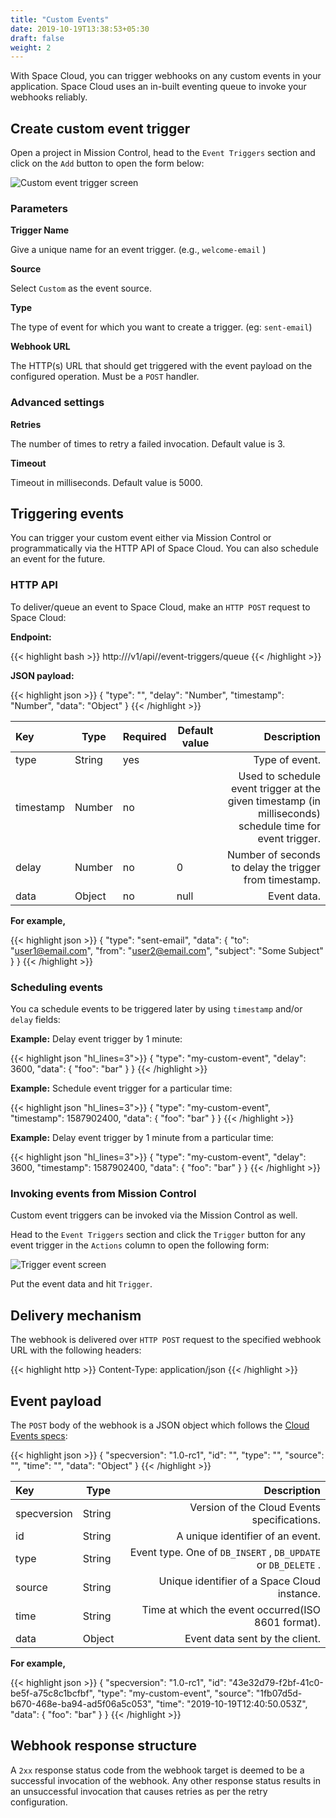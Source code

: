 ```yaml
---
title: "Custom Events"
date: 2019-10-19T13:38:53+05:30
draft: false
weight: 2
---
```


With Space Cloud, you can trigger webhooks on any custom events in your application. Space Cloud uses an in-built eventing queue to invoke your webhooks reliably.

## Create custom event trigger

Open a project in Mission Control, head to the `Event Triggers` section and click on the `Add` button to open the form below:

![Custom event trigger screen](/images/screenshots/custom-trigger.png)

### Parameters

**Trigger Name**

Give a unique name for an event trigger. (e.g., `welcome-email` )

**Source**

Select `Custom` as the event source.

**Type**

The type of event for which you want to create a trigger. (eg: `sent-email`)

**Webhook URL**

The HTTP(s) URL that should get triggered with the event payload on the configured operation. Must be a `POST` handler.

### Advanced settings

**Retries** 

The number of times to retry a failed invocation. Default value is 3.

**Timeout**

Timeout in milliseconds. Default value is 5000.

## Triggering events

You can trigger your custom event either via Mission Control or programmatically via the HTTP API of Space Cloud. You can also schedule an event for the future.

### HTTP API

To deliver/queue an event to Space Cloud, make an `HTTP POST` request to Space Cloud:

**Endpoint:**

{{< highlight bash >}}
http://<space-cloud-url>/v1/api/<project-id>/event-triggers/queue
{{< /highlight >}}

**JSON payload:**

{{< highlight json >}}
{
  "type": "<event-type>",
  "delay": "Number",
  "timestamp": "Number",
  "data": "Object"
}
{{< /highlight >}}

| Key       | Type   | Required | Default value       |                                                                                              Description |
|:----------|--------|----------|---------------------|---------------------------------------------------------------------------------------------------------:|
| type      | String | yes      |                     |                                                                                           Type of event. |
| timestamp | Number | no       | <current-timestamp> | Used to schedule event trigger at the given timestamp (in milliseconds) schedule time for event trigger. |
| delay     | Number | no       | 0                   |                                                   Number of seconds to delay the trigger from timestamp. |
| data      | Object | no       | null                |                                                                                              Event data. |


**For example,**

{{< highlight json >}}
{
  "type": "sent-email",
  "data": {
    "to": "user1@email.com",
    "from": "user2@email.com",
    "subject": "Some Subject"
  }
}
{{< /highlight >}}

### Scheduling events

You ca schedule events to be triggered later by using `timestamp` and/or `delay` fields:

**Example:** Delay event trigger by 1 minute:

{{< highlight json "hl_lines=3">}}
{
  "type": "my-custom-event",
  "delay": 3600,
  "data": {
    "foo": "bar"
  }
}
{{< /highlight >}}

**Example:** Schedule event trigger for a particular time:

{{< highlight json "hl_lines=3">}}
{
  "type": "my-custom-event",
  "timestamp": 1587902400,
  "data": {
    "foo": "bar"
  }
}
{{< /highlight >}}

**Example:** Delay event trigger by 1 minute from a particular time:

{{< highlight json "hl_lines=3">}}
{
  "type": "my-custom-event",
  "delay": 3600,
  "timestamp": 1587902400,
  "data": {
    "foo": "bar"
  }
}
{{< /highlight >}}

### Invoking events from Mission Control

Custom event triggers can be invoked via the Mission Control as well.

Head to the `Event Triggers` section and click the `Trigger` button for any event trigger in the `Actions` column to open the following form:

![Trigger event screen](/images/screenshots/trigger-event.png)

Put the event data and hit `Trigger`.


## Delivery mechanism

The webhook is delivered over `HTTP POST` request to the specified webhook URL with the following headers:

{{< highlight http >}}
Content-Type: application/json
{{< /highlight >}}  

## Event payload

The `POST` body of the webhook is a JSON object which follows the [Cloud Events specs](https://github.com/cloudevents/spec):

{{< highlight json >}}
{
  "specversion": "1.0-rc1",
  "id": "<unique-uuid>",
  "type": "<event-type>",
  "source": "<space-cloud-node-id>",
  "time": "<date-string>",
  "data": "Object"
}
{{< /highlight >}}  


| Key         | Type   |                                                   Description |
|:------------|--------|--------------------------------------------------------------:|
| specversion | String |                   Version of the Cloud Events specifications. |
| id          | String |                              A unique identifier of an event. |
| type        | String | Event type. One of `DB_INSERT` , `DB_UPDATE` or `DB_DELETE` . |
| source      | String |                  Unique identifier of a Space Cloud instance. |
| time        | String |            Time at which the event occurred(ISO 8601 format). |
| data        | Object |                                Event data sent by the client. |

**For example,**

{{< highlight json >}}
{
  "specversion": "1.0-rc1",
  "id": "43e32d79-f2bf-41c0-be5f-a75c8c1bcfbf",
  "type": "my-custom-event",
  "source": "1fb07d5d-b670-468e-ba94-ad5f06a5c053",
  "time": "2019-10-19T12:40:50.053Z",
  "data": {
    "foo": "bar"
  }
}
{{< /highlight >}}

## Webhook response structure
A `2xx` response status code from the webhook target is deemed to be a successful invocation of the webhook. Any other response status results in an unsuccessful invocation that causes retries as per the retry configuration.

<!-- ### Retry-After header
If the webhook response contains a `Retry-After` header, then the event gets redelivered once more after the duration (in seconds) found in the header. Note that the header is respected if the response status code is `429` (Too many requests).

The `Retry-After` header is useful for retrying/rate-limiting/debouncing your webhook triggers. -->
